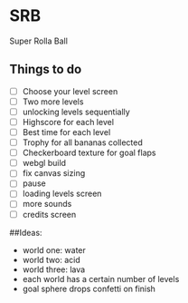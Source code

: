 # SRB
Super Rolla Ball

## Things to do
- [ ] Choose your level screen
- [ ] Two more levels
- [ ] unlocking levels sequentially
- [ ] Highscore for each level
- [ ] Best time for each level
- [ ] Trophy for all bananas collected
- [ ] Checkerboard texture for goal flaps
- [ ] webgl build
- [ ] fix canvas sizing
- [ ] pause
- [ ] loading levels screen
- [ ] more sounds
- [ ] credits screen

##Ideas:
- world one: water
- world two: acid
- world three: lava
- each world has a certain number of levels
- goal sphere drops confetti on finish
